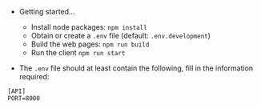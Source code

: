 * Getting started...
  * Install node packages: `npm install`
  * Obtain or create a `.env` file (default: `.env.development`)
  * Build the web pages: `npm run build`
  * Run the client `npm run start`

* The `.env` file should at least contain the following, fill in the information required:

```
[API]
PORT=8000
```
